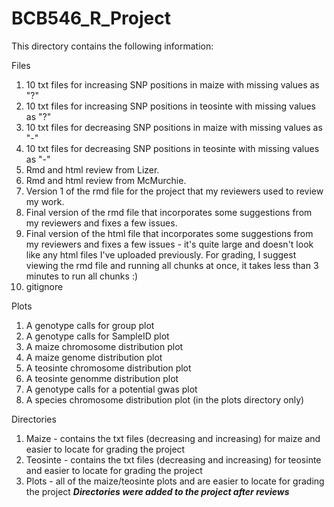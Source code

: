# BCB546_R_Project
This directory contains the following information: 

Files
  1. 10 txt files for increasing SNP positions in maize with missing values as "?"
  2. 10 txt files for increasing SNP positions in teosinte with missing values as "?"
  3. 10 txt files for decreasing SNP positions in maize with missing values as "-"
  4. 10 txt files for decreasing SNP positions in teosinte with missing values as "-"
  5. Rmd and html review from Lizer.
  6. Rmd and html review from McMurchie.
  7. Version 1 of the rmd file for the project that my reviewers used to review my work.
  8. Final version of the rmd file that incorporates some suggestions from my reviewers and fixes a few issues.
  9. Final version of the html file that incorporates some suggestions from my reviewers and fixes a few issues - it's quite large and doesn't look like any html files I've uploaded previously. For grading, I suggest viewing the rmd file and running all chunks at once, it takes less than 3 minutes to run all chunks :)
  10. gitignore

Plots
  1. A genotype calls for group plot
  2. A genotype calls for SampleID plot
  3. A maize chromosome distribution plot
  4. A maize genome distribution plot
  5. A teosinte chromosome distribution plot
  6. A teosinte genomme distribution plot
  7. A genotype calls for a potential gwas plot
  8. A species chromosome distribution plot (in the plots directory only)

Directories
1. Maize - contains the txt files (decreasing and increasing) for maize and easier to locate for grading the project
3. Teosinte - contains the txt files (decreasing and increasing) for teosinte and easier to locate for grading the project
4. Plots - all of the maize/teosinte plots and are easier to locate for grading the project
***Directories were added to the project after reviews***
